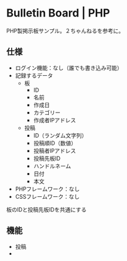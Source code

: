 # Bulletin Board | PHP

PHP製掲示板サンプル。２ちゃんねるを参考に。
## 仕様

- ログイン機能：なし（誰でも書き込み可能）
- 記録するデータ
    - 板
        - ID
        - 名前
        - 作成日
        - カテゴリー
        - 作成者IPアドレス
    - 投稿
        - ID（ランダム文字列）
        - 投稿順ID（数値）
        - 投稿者IPアドレス
        - 投稿先板ID
        - ハンドルネーム
        - 日付
        - 本文
- PHPフレームワーク：なし
- CSSフレームワーク：なし

板のIDと投稿先板IDを共通にする

## 機能

- 投稿
- 